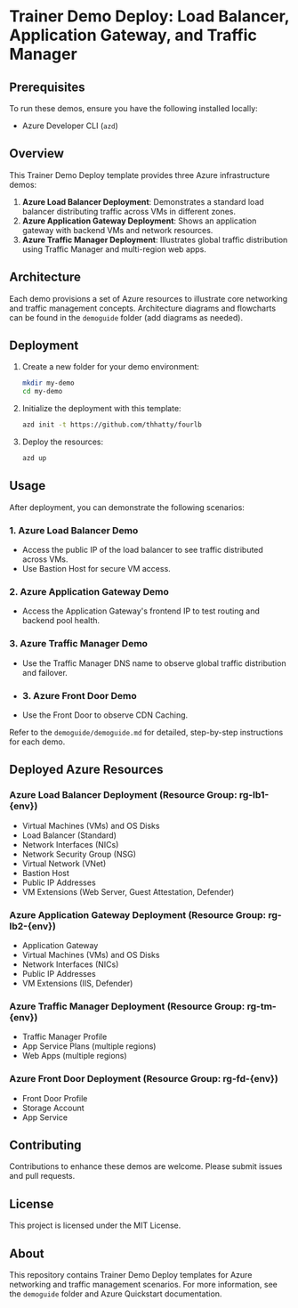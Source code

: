 # Trainer Demo Deploy: Load Balancer, Application Gateway, and Traffic Manager

## Prerequisites
To run these demos, ensure you have the following installed locally:
- Azure Developer CLI (`azd`)

## Overview
This Trainer Demo Deploy template provides three Azure infrastructure demos:

1. **Azure Load Balancer Deployment**: Demonstrates a standard load balancer distributing traffic across VMs in different zones.
2. **Azure Application Gateway Deployment**: Shows an application gateway with backend VMs and network resources.
3. **Azure Traffic Manager Deployment**: Illustrates global traffic distribution using Traffic Manager and multi-region web apps.


## Architecture
Each demo provisions a set of Azure resources to illustrate core networking and traffic management concepts. Architecture diagrams and flowcharts can be found in the `demoguide` folder (add diagrams as needed).

## Deployment
1. Create a new folder for your demo environment:
   ```sh
   mkdir my-demo
   cd my-demo
   ```
2. Initialize the deployment with this template:
   ```sh
   azd init -t https://github.com/thhatty/fourlb
   ```
3. Deploy the resources:
   ```sh
   azd up
   ```

## Usage
After deployment, you can demonstrate the following scenarios:

### 1. Azure Load Balancer Demo
- Access the public IP of the load balancer to see traffic distributed across VMs.
- Use Bastion Host for secure VM access.

### 2. Azure Application Gateway Demo
- Access the Application Gateway's frontend IP to test routing and backend pool health.

### 3. Azure Traffic Manager Demo
- Use the Traffic Manager DNS name to observe global traffic distribution and failover.

- ### 3. Azure Front Door Demo
- Use the Front Door to observe CDN Caching.

Refer to the `demoguide/demoguide.md` for detailed, step-by-step instructions for each demo.

## Deployed Azure Resources

### Azure Load Balancer Deployment (Resource Group: rg-lb1-{env})
- Virtual Machines (VMs) and OS Disks
- Load Balancer (Standard)
- Network Interfaces (NICs)
- Network Security Group (NSG)
- Virtual Network (VNet)
- Bastion Host
- Public IP Addresses
- VM Extensions (Web Server, Guest Attestation, Defender)

### Azure Application Gateway Deployment (Resource Group: rg-lb2-{env})
- Application Gateway
- Virtual Machines (VMs) and OS Disks
- Network Interfaces (NICs)
- Public IP Addresses
- VM Extensions (IIS, Defender)

### Azure Traffic Manager Deployment (Resource Group: rg-tm-{env})
- Traffic Manager Profile
- App Service Plans (multiple regions)
- Web Apps (multiple regions)

### Azure Front Door Deployment (Resource Group: rg-fd-{env})
- Front Door Profile
- Storage Account
- App Service


## Contributing
Contributions to enhance these demos are welcome. Please submit issues and pull requests.

## License
This project is licensed under the MIT License.

## About
This repository contains Trainer Demo Deploy templates for Azure networking and traffic management scenarios. For more information, see the `demoguide` folder and Azure Quickstart documentation.
